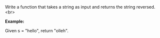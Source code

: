 Write a function that takes a string as input and returns the string reversed.
<br\>

**Example:**

Given s = "hello", return "olleh".
